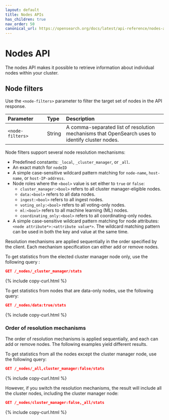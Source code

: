 ```yaml
---
layout: default
title: Nodes APIs
has_children: true
nav_order: 50
canonical_url: https://opensearch.org/docs/latest/api-reference/nodes-apis/index/
---
```


# Nodes API

The nodes API makes it possible to retrieve information about individual nodes within your cluster. 

## Node filters

Use the `<node-filters>` parameter to filter the target set of nodes in the API response.

<style>
table th:first-of-type {
    width: 25%;
}
table th:nth-of-type(2) {
    width: 10%;
}
table th:nth-of-type(3) {
    width: 65%;
}
</style>

Parameter | Type   | Description
:--- |:-------| :---
`<node-filters>` | String | A comma-separated list of resolution mechanisms that OpenSearch uses to identify cluster nodes.

Node filters support several node resolution mechanisms:

- Predefined constants: `_local`, `_cluster_manager`, or `_all`.
- An exact match for `nodeID`
- A simple case-sensitive wildcard pattern matching for `node-name`, `host-name`, or `host-IP-address`.
- Node roles where the `<bool>` value is set either to `true` or `false`:
  - `cluster_manager:<bool>` refers to all cluster manager-eligible nodes.
  - `data:<bool>` refers to all data nodes.
  - `ingest:<bool>` refers to all ingest nodes.
  - `voting_only:<bool>` refers to all voting-only nodes.
  - `ml:<bool>` refers to all machine learning (ML) nodes.
  - `coordinating_only:<bool>` refers to all coordinating-only nodes.
- A simple case-sensitive wildcard pattern matching for node attributes: `<node attribute*>:<attribute value*>`. The wildcard matching pattern can be used in both the key and value at the same time.

Resolution mechanisms are applied sequentially in the order specified by the client. Each mechanism specification can either add or remove nodes.

To get statistics from the elected cluster manager node only, use the following query :

```json
GET /_nodes/_cluster_manager/stats
```
{% include copy-curl.html %}

To get statistics from nodes that are data-only nodes, use the following query:

```json
GET /_nodes/data:true/stats
```
{% include copy-curl.html %}

### Order of resolution mechanisms

The order of resolution mechanisms is applied sequentially, and each can add or remove nodes. The following examples yield different results.

To get statistics from all the nodes except the cluster manager node, use the following query:

```json
GET /_nodes/_all,cluster_manager:false/stats
```
{% include copy-curl.html %}

However, if you switch the resolution mechanisms, the result will include all the cluster nodes, including the cluster manager node: 

```json
GET /_nodes/cluster_manager:false,_all/stats
```
{% include copy-curl.html %}